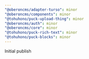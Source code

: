 ```yaml
---
"@oberoncms/adapter-turso": minor
"@oberoncms/components": minor
"@tohuhono/puck-upload-thing": minor
"@oberoncms/auth": minor
"@oberoncms/core": minor
"@tohuhono/puck-rich-text": minor
"@tohuhono/puck-blocks": minor
---
```


Initial publish
